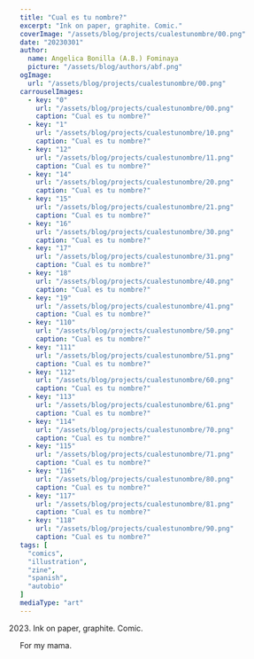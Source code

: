 ```yaml
---
title: "Cual es tu nombre?"
excerpt: "Ink on paper, graphite. Comic."
coverImage: "/assets/blog/projects/cualestunombre/00.png"
date: "20230301"
author:
  name: Angelica Bonilla (A.B.) Fominaya
  picture: "/assets/blog/authors/abf.png"
ogImage:
  url: "/assets/blog/projects/cualestunombre/00.png"
carrouselImages:
  - key: "0"
    url: "/assets/blog/projects/cualestunombre/00.png"
    caption: "Cual es tu nombre?"
  - key: "1"
    url: "/assets/blog/projects/cualestunombre/10.png"
    caption: "Cual es tu nombre?"
  - key: "12"
    url: "/assets/blog/projects/cualestunombre/11.png"
    caption: "Cual es tu nombre?"
  - key: "14"
    url: "/assets/blog/projects/cualestunombre/20.png"
    caption: "Cual es tu nombre?"
  - key: "15"
    url: "/assets/blog/projects/cualestunombre/21.png"
    caption: "Cual es tu nombre?"
  - key: "16"
    url: "/assets/blog/projects/cualestunombre/30.png"
    caption: "Cual es tu nombre?"
  - key: "17"
    url: "/assets/blog/projects/cualestunombre/31.png"
    caption: "Cual es tu nombre?"
  - key: "18"
    url: "/assets/blog/projects/cualestunombre/40.png"
    caption: "Cual es tu nombre?"
  - key: "19"
    url: "/assets/blog/projects/cualestunombre/41.png"
    caption: "Cual es tu nombre?"
  - key: "110"
    url: "/assets/blog/projects/cualestunombre/50.png"
    caption: "Cual es tu nombre?"
  - key: "111"
    url: "/assets/blog/projects/cualestunombre/51.png"
    caption: "Cual es tu nombre?"
  - key: "112"
    url: "/assets/blog/projects/cualestunombre/60.png"
    caption: "Cual es tu nombre?"
  - key: "113"
    url: "/assets/blog/projects/cualestunombre/61.png"
    caption: "Cual es tu nombre?"
  - key: "114"
    url: "/assets/blog/projects/cualestunombre/70.png"
    caption: "Cual es tu nombre?"
  - key: "115"
    url: "/assets/blog/projects/cualestunombre/71.png"
    caption: "Cual es tu nombre?"
  - key: "116"
    url: "/assets/blog/projects/cualestunombre/80.png"
    caption: "Cual es tu nombre?"
  - key: "117"
    url: "/assets/blog/projects/cualestunombre/81.png"
    caption: "Cual es tu nombre?"
  - key: "118"
    url: "/assets/blog/projects/cualestunombre/90.png"
    caption: "Cual es tu nombre?"
tags: [
  "comics",
  "illustration",
  "zine",
  "spanish",
  "autobio"
]
mediaType: "art"
---
```

2023. Ink on paper, graphite. Comic. 

For my mama.